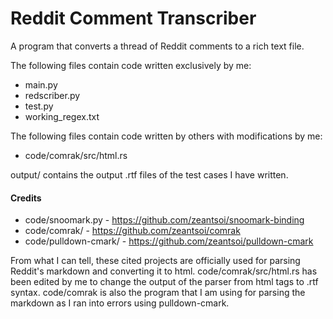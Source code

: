 # Reddit Comment Transcriber
A program that converts a thread of Reddit comments to a rich text file. 

The following files contain code written exclusively by me:
- main.py
- redscriber.py
- test.py
- working_regex.txt

The following files contain code written by others with modifications by me:
- code/comrak/src/html.rs

output/ contains the output .rtf files of the test cases I have written. 

#### Credits

- code/snoomark.py - https://github.com/zeantsoi/snoomark-binding
- code/comrak/ - https://github.com/zeantsoi/comrak
- code/pulldown-cmark/ - https://github.com/zeantsoi/pulldown-cmark

From what I can tell, these cited projects are officially used for parsing 
Reddit's markdown and converting it to html. code/comrak/src/html.rs has been edited by me to change the output of the 
parser from html tags to .rtf syntax. code/comrak is also the program that I am using for parsing the markdown as I ran 
into errors using pulldown-cmark. 